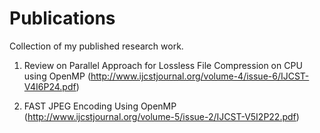 # Publications
Collection of my published research work.

1. Review on Parallel Approach for Lossless File Compression on CPU using OpenMP
(http://www.ijcstjournal.org/volume-4/issue-6/IJCST-V4I6P24.pdf)

2. FAST JPEG Encoding Using OpenMP
(http://www.ijcstjournal.org/volume-5/issue-2/IJCST-V5I2P22.pdf)
